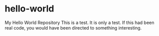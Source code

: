 # hello-world
My Hello World Repository
This is a test.  It is only a test.  If this had been real code, you would have been directed to something interesting.
